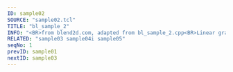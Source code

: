 ```yaml
---
ID: sample02
SOURCE: "sample02.tcl"
TITLE: "bl_sample_2"
INFO: "<BR>from blend2d.com, adapted from bl_sample_2.cpp<BR>Linear gradient"
RELATED: "sample03 sample04i sample05"
seqNo: 1
prevID: sample01
nextID: sample03
---
```

